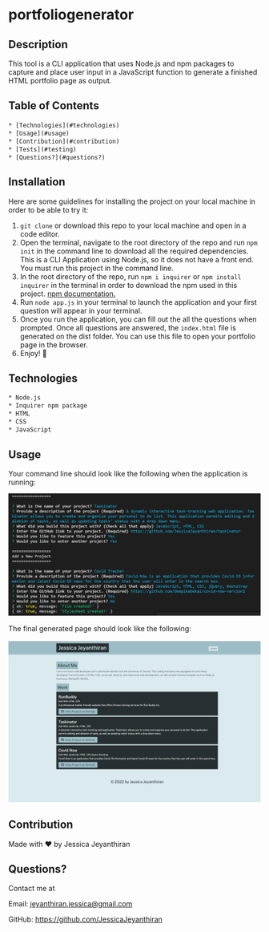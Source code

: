 # portfoliogenerator

## Description
This tool is a CLI application that uses Node.js and npm packages to capture and place user input in a JavaScript function to generate a finished HTML portfolio page as output.

## Table of Contents
    * [Technologies](#technologies)
    * [Usage](#usage)
    * [Contribution](#contribution)
    * [Tests](#testing)
    * [Questions?](#questions?)
  
## Installation
Here are some guidelines for installing the project on your local machine in order to be able to try it: 
  
  1. ```git clone```  or download this repo to your local machine and open in a code editor. 
  2. Open the terminal, navigate to the root directory of the repo and run ```npm init``` in the command line to download all the required dependencies. This is a CLI Application using Node.js, so it does not have a front end. You must run this project in the command line.
  3. In the root directory of the repo, run ```npm i inquirer``` or ```npm install inquirer``` in the terminal in order to download the npm used in this project. [npm documentation.](https://www.npmjs.com/package/inquirer)
  4. Run ```node app.js``` in your terminal to launch the application and your first question will appear in your terminal.
  5. Once you run the application, you can fill out the all the questions when prompted. Once all questions are answered, the ```index.html``` file is generated on the dist folder. You can use this file to open your portfolio page in the browser.
  6. Enjoy! 🙂
   

## Technologies
    * Node.js
    * Inquirer npm package
    * HTML
    * CSS
    * JavaScript

## Usage

Your command line should look like the following when the application is running:

![Terminal Input Questions](FinalCLIApp.PNG)

The final generated page should look like the following:

![Final generated page](finalPage.PNG)
  
## Contribution
Made with ❤️ by Jessica Jeyanthiran

## Questions?

Contact me at 

Email: jeyanthiran.jessica@gmail.com

GitHub: https://github.com/JessicaJeyanthiran
